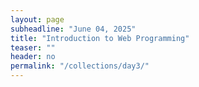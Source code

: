 ```yaml
---
layout: page
subheadline: "June 04, 2025"
title: "Introduction to Web Programming"
teaser: ""
header: no
permalink: "/collections/day3/"
---
```

